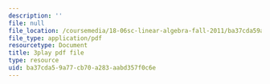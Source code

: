 ```yaml
---
description: ''
file: null
file_location: /coursemedia/18-06sc-linear-algebra-fall-2011/ba37cda59a77cb70a283aabd357f0c6e_2uDvRUowBzg.pdf
file_type: application/pdf
resourcetype: Document
title: 3play pdf file
type: resource
uid: ba37cda5-9a77-cb70-a283-aabd357f0c6e
---
```

